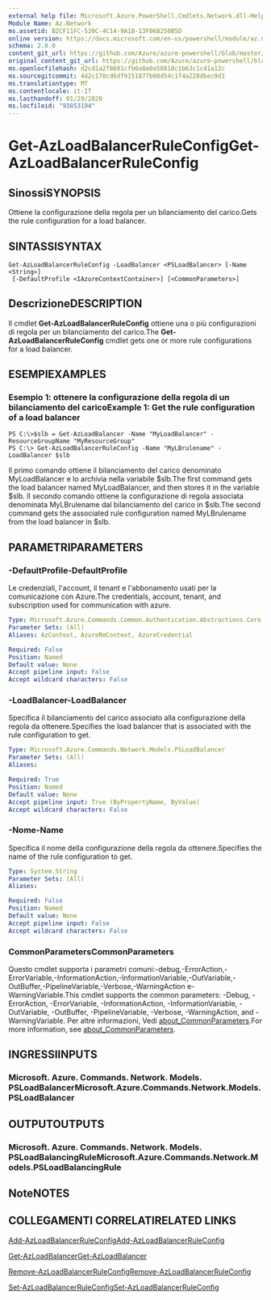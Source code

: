 ```yaml
---
external help file: Microsoft.Azure.PowerShell.Cmdlets.Network.dll-Help.xml
Module Name: Az.Network
ms.assetid: B2CF11FC-520C-4C14-9A1B-13F06B250B5D
online version: https://docs.microsoft.com/en-us/powershell/module/az.network/get-azloadbalancerruleconfig
schema: 2.0.0
content_git_url: https://github.com/Azure/azure-powershell/blob/master/src/Network/Network/help/Get-AzLoadBalancerRuleConfig.md
original_content_git_url: https://github.com/Azure/azure-powershell/blob/master/src/Network/Network/help/Get-AzLoadBalancerRuleConfig.md
ms.openlocfilehash: d2cd1a2f8601cfb0a0a0a58818c1b63c1c41a12c
ms.sourcegitcommit: 4d2c178cd6df9151877b08d54c1f4a228dbec9d1
ms.translationtype: MT
ms.contentlocale: it-IT
ms.lasthandoff: 01/29/2020
ms.locfileid: "93853194"
---
```

# <span data-ttu-id="e7e22-101">Get-AzLoadBalancerRuleConfig</span><span class="sxs-lookup"><span data-stu-id="e7e22-101">Get-AzLoadBalancerRuleConfig</span></span>

## <span data-ttu-id="e7e22-102">Sinossi</span><span class="sxs-lookup"><span data-stu-id="e7e22-102">SYNOPSIS</span></span>
<span data-ttu-id="e7e22-103">Ottiene la configurazione della regola per un bilanciamento del carico.</span><span class="sxs-lookup"><span data-stu-id="e7e22-103">Gets the rule configuration for a load balancer.</span></span>

## <span data-ttu-id="e7e22-104">SINTASSI</span><span class="sxs-lookup"><span data-stu-id="e7e22-104">SYNTAX</span></span>

```
Get-AzLoadBalancerRuleConfig -LoadBalancer <PSLoadBalancer> [-Name <String>]
 [-DefaultProfile <IAzureContextContainer>] [<CommonParameters>]
```

## <span data-ttu-id="e7e22-105">Descrizione</span><span class="sxs-lookup"><span data-stu-id="e7e22-105">DESCRIPTION</span></span>
<span data-ttu-id="e7e22-106">Il cmdlet **Get-AzLoadBalancerRuleConfig** ottiene una o più configurazioni di regola per un bilanciamento del carico.</span><span class="sxs-lookup"><span data-stu-id="e7e22-106">The **Get-AzLoadBalancerRuleConfig** cmdlet gets one or more rule configurations for a load balancer.</span></span>

## <span data-ttu-id="e7e22-107">ESEMPI</span><span class="sxs-lookup"><span data-stu-id="e7e22-107">EXAMPLES</span></span>

### <span data-ttu-id="e7e22-108">Esempio 1: ottenere la configurazione della regola di un bilanciamento del carico</span><span class="sxs-lookup"><span data-stu-id="e7e22-108">Example 1: Get the rule configuration of a load balancer</span></span>
```
PS C:\>$slb = Get-AzLoadBalancer -Name "MyLoadBalancer" -ResourceGroupName "MyResourceGroup"
PS C:\> Get-AzLoadBalancerRuleConfig -Name "MyLBrulename" -LoadBalancer $slb
```

<span data-ttu-id="e7e22-109">Il primo comando ottiene il bilanciamento del carico denominato MyLoadBalancer e lo archivia nella variabile $slb.</span><span class="sxs-lookup"><span data-stu-id="e7e22-109">The first command gets the load balancer named MyLoadBalancer, and then stores it in the variable $slb.</span></span>
<span data-ttu-id="e7e22-110">Il secondo comando ottiene la configurazione di regola associata denominata MyLBrulename dal bilanciamento del carico in $slb.</span><span class="sxs-lookup"><span data-stu-id="e7e22-110">The second command gets the associated rule configuration named MyLBrulename from the load balancer in $slb.</span></span>

## <span data-ttu-id="e7e22-111">PARAMETRI</span><span class="sxs-lookup"><span data-stu-id="e7e22-111">PARAMETERS</span></span>

### <span data-ttu-id="e7e22-112">-DefaultProfile</span><span class="sxs-lookup"><span data-stu-id="e7e22-112">-DefaultProfile</span></span>
<span data-ttu-id="e7e22-113">Le credenziali, l'account, il tenant e l'abbonamento usati per la comunicazione con Azure.</span><span class="sxs-lookup"><span data-stu-id="e7e22-113">The credentials, account, tenant, and subscription used for communication with azure.</span></span>

```yaml
Type: Microsoft.Azure.Commands.Common.Authentication.Abstractions.Core.IAzureContextContainer
Parameter Sets: (All)
Aliases: AzContext, AzureRmContext, AzureCredential

Required: False
Position: Named
Default value: None
Accept pipeline input: False
Accept wildcard characters: False
```

### <span data-ttu-id="e7e22-114">-LoadBalancer</span><span class="sxs-lookup"><span data-stu-id="e7e22-114">-LoadBalancer</span></span>
<span data-ttu-id="e7e22-115">Specifica il bilanciamento del carico associato alla configurazione della regola da ottenere.</span><span class="sxs-lookup"><span data-stu-id="e7e22-115">Specifies the load balancer that is associated with the rule configuration to get.</span></span>

```yaml
Type: Microsoft.Azure.Commands.Network.Models.PSLoadBalancer
Parameter Sets: (All)
Aliases:

Required: True
Position: Named
Default value: None
Accept pipeline input: True (ByPropertyName, ByValue)
Accept wildcard characters: False
```

### <span data-ttu-id="e7e22-116">-Nome</span><span class="sxs-lookup"><span data-stu-id="e7e22-116">-Name</span></span>
<span data-ttu-id="e7e22-117">Specifica il nome della configurazione della regola da ottenere.</span><span class="sxs-lookup"><span data-stu-id="e7e22-117">Specifies the name of the rule configuration to get.</span></span>

```yaml
Type: System.String
Parameter Sets: (All)
Aliases:

Required: False
Position: Named
Default value: None
Accept pipeline input: False
Accept wildcard characters: False
```

### <span data-ttu-id="e7e22-118">CommonParameters</span><span class="sxs-lookup"><span data-stu-id="e7e22-118">CommonParameters</span></span>
<span data-ttu-id="e7e22-119">Questo cmdlet supporta i parametri comuni:-debug,-ErrorAction,-ErrorVariable,-InformationAction,-InformationVariable,-OutVariable,-OutBuffer,-PipelineVariable,-Verbose,-WarningAction e-WarningVariable.</span><span class="sxs-lookup"><span data-stu-id="e7e22-119">This cmdlet supports the common parameters: -Debug, -ErrorAction, -ErrorVariable, -InformationAction, -InformationVariable, -OutVariable, -OutBuffer, -PipelineVariable, -Verbose, -WarningAction, and -WarningVariable.</span></span> <span data-ttu-id="e7e22-120">Per altre informazioni, Vedi [about_CommonParameters](https://go.microsoft.com/fwlink/?LinkID=113216).</span><span class="sxs-lookup"><span data-stu-id="e7e22-120">For more information, see [about_CommonParameters](https://go.microsoft.com/fwlink/?LinkID=113216).</span></span>

## <span data-ttu-id="e7e22-121">INGRESSI</span><span class="sxs-lookup"><span data-stu-id="e7e22-121">INPUTS</span></span>

### <span data-ttu-id="e7e22-122">Microsoft. Azure. Commands. Network. Models. PSLoadBalancer</span><span class="sxs-lookup"><span data-stu-id="e7e22-122">Microsoft.Azure.Commands.Network.Models.PSLoadBalancer</span></span>

## <span data-ttu-id="e7e22-123">OUTPUT</span><span class="sxs-lookup"><span data-stu-id="e7e22-123">OUTPUTS</span></span>

### <span data-ttu-id="e7e22-124">Microsoft. Azure. Commands. Network. Models. PSLoadBalancingRule</span><span class="sxs-lookup"><span data-stu-id="e7e22-124">Microsoft.Azure.Commands.Network.Models.PSLoadBalancingRule</span></span>

## <span data-ttu-id="e7e22-125">Note</span><span class="sxs-lookup"><span data-stu-id="e7e22-125">NOTES</span></span>

## <span data-ttu-id="e7e22-126">COLLEGAMENTI CORRELATI</span><span class="sxs-lookup"><span data-stu-id="e7e22-126">RELATED LINKS</span></span>

[<span data-ttu-id="e7e22-127">Add-AzLoadBalancerRuleConfig</span><span class="sxs-lookup"><span data-stu-id="e7e22-127">Add-AzLoadBalancerRuleConfig</span></span>](./Add-AzLoadBalancerRuleConfig.md)

[<span data-ttu-id="e7e22-128">Get-AzLoadBalancer</span><span class="sxs-lookup"><span data-stu-id="e7e22-128">Get-AzLoadBalancer</span></span>](./Get-AzLoadBalancer.md)

[<span data-ttu-id="e7e22-129">Remove-AzLoadBalancerRuleConfig</span><span class="sxs-lookup"><span data-stu-id="e7e22-129">Remove-AzLoadBalancerRuleConfig</span></span>](./Remove-AzLoadBalancerRuleConfig.md)

[<span data-ttu-id="e7e22-130">Set-AzLoadBalancerRuleConfig</span><span class="sxs-lookup"><span data-stu-id="e7e22-130">Set-AzLoadBalancerRuleConfig</span></span>](./Set-AzLoadBalancerRuleConfig.md)


